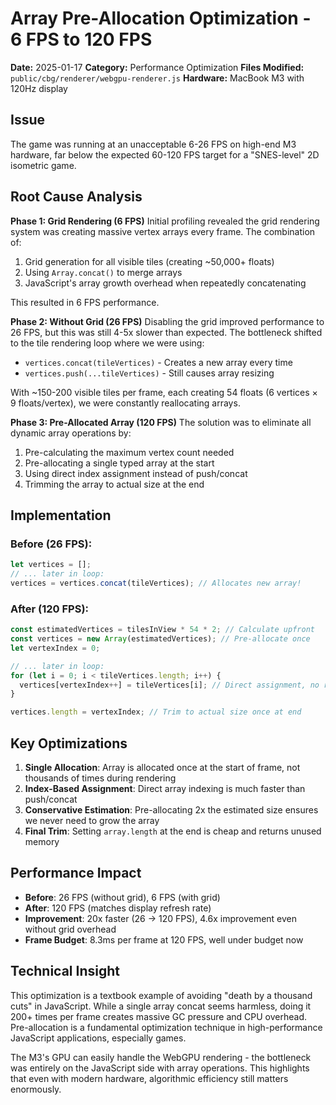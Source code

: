 # Array Pre-Allocation Optimization - 6 FPS to 120 FPS

**Date:** 2025-01-17
**Category:** Performance Optimization
**Files Modified:** `public/cbg/renderer/webgpu-renderer.js`
**Hardware:** MacBook M3 with 120Hz display

## Issue
The game was running at an unacceptable 6-26 FPS on high-end M3 hardware, far below the expected 60-120 FPS target for a "SNES-level" 2D isometric game.

## Root Cause Analysis

**Phase 1: Grid Rendering (6 FPS)**
Initial profiling revealed the grid rendering system was creating massive vertex arrays every frame. The combination of:
1. Grid generation for all visible tiles (creating ~50,000+ floats)
2. Using `Array.concat()` to merge arrays
3. JavaScript's array growth overhead when repeatedly concatenating

This resulted in 6 FPS performance.

**Phase 2: Without Grid (26 FPS)**
Disabling the grid improved performance to 26 FPS, but this was still 4-5x slower than expected. The bottleneck shifted to the tile rendering loop where we were using:
- `vertices.concat(tileVertices)` - Creates a new array every time
- `vertices.push(...tileVertices)` - Still causes array resizing

With ~150-200 visible tiles per frame, each creating 54 floats (6 vertices × 9 floats/vertex), we were constantly reallocating arrays.

**Phase 3: Pre-Allocated Array (120 FPS)**
The solution was to eliminate all dynamic array operations by:
1. Pre-calculating the maximum vertex count needed
2. Pre-allocating a single typed array at the start
3. Using direct index assignment instead of push/concat
4. Trimming the array to actual size at the end

## Implementation

### Before (26 FPS):
```javascript
let vertices = [];
// ... later in loop:
vertices = vertices.concat(tileVertices); // Allocates new array!
```

### After (120 FPS):
```javascript
const estimatedVertices = tilesInView * 54 * 2; // Calculate upfront
const vertices = new Array(estimatedVertices); // Pre-allocate once
let vertexIndex = 0;

// ... later in loop:
for (let i = 0; i < tileVertices.length; i++) {
  vertices[vertexIndex++] = tileVertices[i]; // Direct assignment, no reallocation
}

vertices.length = vertexIndex; // Trim to actual size once at end
```

## Key Optimizations

1. **Single Allocation**: Array is allocated once at the start of frame, not thousands of times during rendering
2. **Index-Based Assignment**: Direct array indexing is much faster than push/concat
3. **Conservative Estimation**: Pre-allocating 2x the estimated size ensures we never need to grow the array
4. **Final Trim**: Setting `array.length` at the end is cheap and returns unused memory

## Performance Impact
- **Before**: 26 FPS (without grid), 6 FPS (with grid)
- **After**: 120 FPS (matches display refresh rate)
- **Improvement**: 20x faster (26 → 120 FPS), 4.6x improvement even without grid overhead
- **Frame Budget**: 8.3ms per frame at 120 FPS, well under budget now

## Technical Insight
This optimization is a textbook example of avoiding "death by a thousand cuts" in JavaScript. While a single array concat seems harmless, doing it 200+ times per frame creates massive GC pressure and CPU overhead. Pre-allocation is a fundamental optimization technique in high-performance JavaScript applications, especially games.

The M3's GPU can easily handle the WebGPU rendering - the bottleneck was entirely on the JavaScript side with array operations. This highlights that even with modern hardware, algorithmic efficiency still matters enormously.
